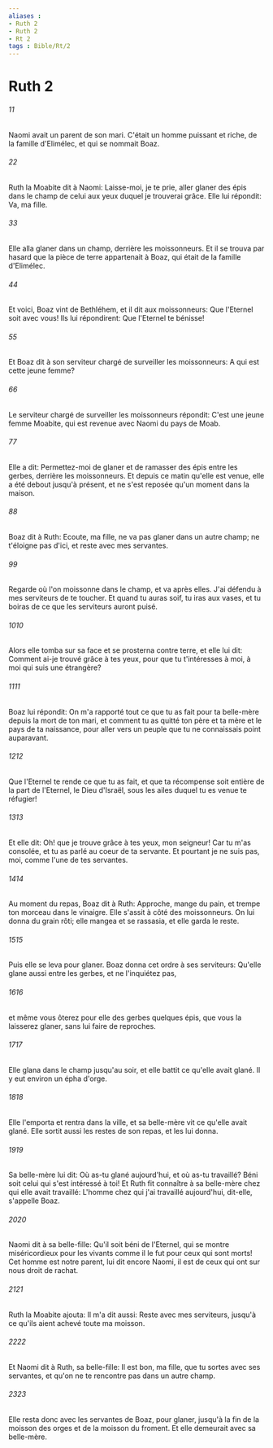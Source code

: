 ```yaml
---
aliases : 
- Ruth 2
- Ruth 2
- Rt 2
tags : Bible/Rt/2
---
```


# Ruth 2

###### 11
Naomi avait un parent de son mari. C'était un homme puissant et riche, de la famille d'Elimélec, et qui se nommait Boaz.
###### 22
Ruth la Moabite dit à Naomi: Laisse-moi, je te prie, aller glaner des épis dans le champ de celui aux yeux duquel je trouverai grâce. Elle lui répondit: Va, ma fille.
###### 33
Elle alla glaner dans un champ, derrière les moissonneurs. Et il se trouva par hasard que la pièce de terre appartenait à Boaz, qui était de la famille d'Elimélec.
###### 44
Et voici, Boaz vint de Bethléhem, et il dit aux moissonneurs: Que l'Eternel soit avec vous! Ils lui répondirent: Que l'Eternel te bénisse!
###### 55
Et Boaz dit à son serviteur chargé de surveiller les moissonneurs: A qui est cette jeune femme?
###### 66
Le serviteur chargé de surveiller les moissonneurs répondit: C'est une jeune femme Moabite, qui est revenue avec Naomi du pays de Moab.
###### 77
Elle a dit: Permettez-moi de glaner et de ramasser des épis entre les gerbes, derrière les moissonneurs. Et depuis ce matin qu'elle est venue, elle a été debout jusqu'à présent, et ne s'est reposée qu'un moment dans la maison.
###### 88
Boaz dit à Ruth: Ecoute, ma fille, ne va pas glaner dans un autre champ; ne t'éloigne pas d'ici, et reste avec mes servantes.
###### 99
Regarde où l'on moissonne dans le champ, et va après elles. J'ai défendu à mes serviteurs de te toucher. Et quand tu auras soif, tu iras aux vases, et tu boiras de ce que les serviteurs auront puisé.
###### 1010
Alors elle tomba sur sa face et se prosterna contre terre, et elle lui dit: Comment ai-je trouvé grâce à tes yeux, pour que tu t'intéresses à moi, à moi qui suis une étrangère?
###### 1111
Boaz lui répondit: On m'a rapporté tout ce que tu as fait pour ta belle-mère depuis la mort de ton mari, et comment tu as quitté ton père et ta mère et le pays de ta naissance, pour aller vers un peuple que tu ne connaissais point auparavant.
###### 1212
Que l'Eternel te rende ce que tu as fait, et que ta récompense soit entière de la part de l'Eternel, le Dieu d'Israël, sous les ailes duquel tu es venue te réfugier!
###### 1313
Et elle dit: Oh! que je trouve grâce à tes yeux, mon seigneur! Car tu m'as consolée, et tu as parlé au coeur de ta servante. Et pourtant je ne suis pas, moi, comme l'une de tes servantes.
###### 1414
Au moment du repas, Boaz dit à Ruth: Approche, mange du pain, et trempe ton morceau dans le vinaigre. Elle s'assit à côté des moissonneurs. On lui donna du grain rôti; elle mangea et se rassasia, et elle garda le reste.
###### 1515
Puis elle se leva pour glaner. Boaz donna cet ordre à ses serviteurs: Qu'elle glane aussi entre les gerbes, et ne l'inquiétez pas,
###### 1616
et même vous ôterez pour elle des gerbes quelques épis, que vous la laisserez glaner, sans lui faire de reproches.
###### 1717
Elle glana dans le champ jusqu'au soir, et elle battit ce qu'elle avait glané. Il y eut environ un épha d'orge.
###### 1818
Elle l'emporta et rentra dans la ville, et sa belle-mère vit ce qu'elle avait glané. Elle sortit aussi les restes de son repas, et les lui donna.
###### 1919
Sa belle-mère lui dit: Où as-tu glané aujourd'hui, et où as-tu travaillé? Béni soit celui qui s'est intéressé à toi! Et Ruth fit connaître à sa belle-mère chez qui elle avait travaillé: L'homme chez qui j'ai travaillé aujourd'hui, dit-elle, s'appelle Boaz.
###### 2020
Naomi dit à sa belle-fille: Qu'il soit béni de l'Eternel, qui se montre miséricordieux pour les vivants comme il le fut pour ceux qui sont morts! Cet homme est notre parent, lui dit encore Naomi, il est de ceux qui ont sur nous droit de rachat.
###### 2121
Ruth la Moabite ajouta: Il m'a dit aussi: Reste avec mes serviteurs, jusqu'à ce qu'ils aient achevé toute ma moisson.
###### 2222
Et Naomi dit à Ruth, sa belle-fille: Il est bon, ma fille, que tu sortes avec ses servantes, et qu'on ne te rencontre pas dans un autre champ.
###### 2323
Elle resta donc avec les servantes de Boaz, pour glaner, jusqu'à la fin de la moisson des orges et de la moisson du froment. Et elle demeurait avec sa belle-mère.

